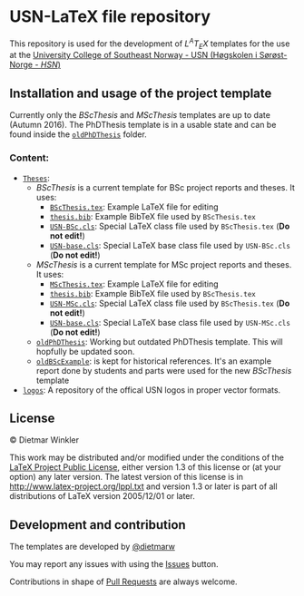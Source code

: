 # USN-LaTeX file repository
This repository is used for the development of *L<sup>A</sup>T<sub>E</sub>X* templates for the use at the
[University College of Southeast Norway - USN (Høgskolen i Sørøst-Norge - *HSN*)](http://www.usn.no)

## Installation and usage of the project template
Currently only the *BScThesis* and *MScThesis* templates are up to date (Autumn 2016).
The PhDThesis template is in a usable state and can be found
inside the [`oldPhDThesis`](Theses/oldPhDThesis) folder.

### Content:
* [`Theses`](Theses):
  * *BScThesis* is a current template for BSc project reports and theses. It uses:
    * [`BScThesis.tex`](Theses/BScThesis.tex): Example LaTeX file for editing
    * [`thesis.bib`](Theses/thesis.bib): Example BibTeX file used by `BScThesis.tex`
    * [`USN-BSc.cls`](Theses/USN-BSc.cls): Special LaTeX class file used by `BScThesis.tex` (**Do not edit!**)
    * [`USN-base.cls`](Theses/USN-base.cls): Special LaTeX base class file used by `USN-BSc.cls` (**Do not edit!**)
  * *MScThesis* is a current template for MSc project reports and theses. It uses:
    * [`MScThesis.tex`](Theses/MScThesis.tex): Example LaTeX file for editing
    * [`thesis.bib`](Theses/thesis.bib): Example BibTeX file used by `BScThesis.tex`
    * [`USN-MSc.cls`](Theses/USN-MSc.cls): Special LaTeX class file used by `BScThesis.tex` (**Do not edit!**)
    * [`USN-base.cls`](Theses/USN-base.cls): Special LaTeX base class file used by `USN-MSc.cls` (**Do not edit!**)
  * [`oldPhDThesis`](Theses/oldPhDThesis): Working but outdated PhDThesis template. This will hopfully be updated soon.
  * [`oldBScExample`](Theses/oldBScExample): is kept for historical references. It's an example report done by students and parts were used for the new *BScThesis* template
* [`logos`](logos): A repository of the offical USN logos in proper vector formats.

## License

&copy; Dietmar Winkler

This work may be distributed and/or modified under the
conditions of the [LaTeX Project Public License](LICENSE), either version 1.3
of this license or (at your option) any later version.
The latest version of this license is in
http://www.latex-project.org/lppl.txt
and version 1.3 or later is part of all distributions of LaTeX
version 2005/12/01 or later.

## Development and contribution
The templates are developed by [@dietmarw](https://github.com/dietmarw)

You may report any issues with using the [Issues](../../issues) button.

Contributions in shape of [Pull Requests](../../pulls) are always welcome.
